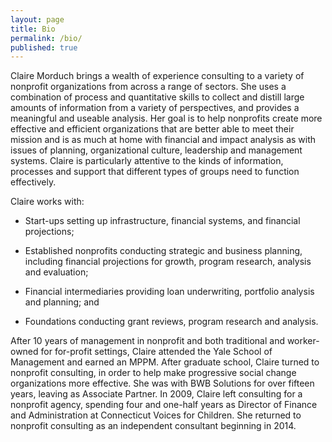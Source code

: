```yaml
---
layout: page
title: Bio
permalink: /bio/
published: true
---
```



Claire Morduch brings a wealth of experience consulting to a variety of nonprofit organizations from across a range of sectors.  She uses a combination of process and quantitative skills to collect and distill large amounts of information from a variety of perspectives, and provides a meaningful and useable analysis.   Her goal is to help nonprofits create more effective and efficient organizations that are better able to meet their mission and is as much at home with financial and impact analysis as with issues of planning, organizational culture, leadership and management systems. Claire is particularly attentive to the kinds of information, processes and support that different types of groups need to function effectively.  

Claire works with:

* Start-ups setting up infrastructure, financial systems, and financial projections; 

* Established nonprofits conducting strategic and business planning, including financial 
projections for growth, program research, analysis and evaluation; 

* Financial intermediaries providing loan underwriting, portfolio analysis and planning; and 

* Foundations conducting grant reviews, program research and analysis.  

After 10 years of management in nonprofit and both traditional and worker-owned for for-profit settings, Claire attended the Yale School of Management and earned an MPPM.  After graduate school, Claire turned to nonprofit consulting, in order to help make progressive social change organizations more effective. She was with BWB Solutions for over fifteen years, leaving as Associate Partner.  In 2009, Claire left consulting for a nonprofit agency, spending four and one-half years as Director of Finance and Administration at Connecticut Voices for Children.  She returned to nonprofit consulting as an independent consultant beginning in 2014.
